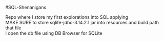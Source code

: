 #SQL-Shenanigans

Repo where I store my first explorations into SQL applying  
MAKE SURE to store sqlite-jdbc-3.14.2.1.jar into resources and build path that file  
I open the db file using DB Browser for SQLite